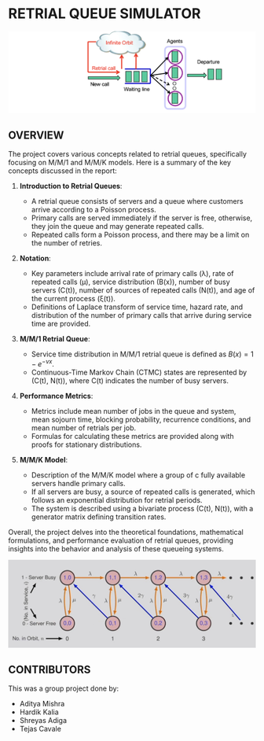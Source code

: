 # RETRIAL QUEUE SIMULATOR
![Queue Diagram](/retrial.png)

## OVERVIEW
The project covers various concepts related to retrial queues, specifically focusing on M/M/1 and M/M/K models. Here is a summary of the key concepts discussed in the report:

1. **Introduction to Retrial Queues**:
   - A retrial queue consists of servers and a queue where customers arrive according to a Poisson process.
   - Primary calls are served immediately if the server is free, otherwise, they join the queue and may generate repeated calls.
   - Repeated calls form a Poisson process, and there may be a limit on the number of retries.

2. **Notation**:
   - Key parameters include arrival rate of primary calls (λ), rate of repeated calls (μ), service distribution (B(x)), number of busy servers (C(t)), number of sources of repeated calls (N(t)), and age of the current process (ξ(t)).
   - Definitions of Laplace transform of service time, hazard rate, and distribution of the number of primary calls that arrive during service time are provided.

3. **M/M/1 Retrial Queue**:
   - Service time distribution in M/M/1 retrial queue is defined as $B(x) = 1 - e^{-νx}$.
   - Continuous-Time Markov Chain (CTMC) states are represented by (C(t), N(t)), where C(t) indicates the number of busy servers.

4. **Performance Metrics**:
   - Metrics include mean number of jobs in the queue and system, mean sojourn time, blocking probability, recurrence conditions, and mean number of retrials per job.
   - Formulas for calculating these metrics are provided along with proofs for stationary distributions.

5. **M/M/K Model**:
   - Description of the M/M/K model where a group of c fully available servers handle primary calls.
   - If all servers are busy, a source of repeated calls is generated, which follows an exponential distribution for retrial periods.
   - The system is described using a bivariate process (C(t), N(t)), with a generator matrix defining transition rates.

Overall, the project delves into the theoretical foundations, mathematical formulations, and performance evaluation of retrial queues, providing insights into the behavior and analysis of these queueing systems.

![CTMC](/states.jpeg)
## CONTRIBUTORS
This was a group project done by:
- Aditya Mishra
- Hardik Kalia
- Shreyas Adiga
- Tejas Cavale


